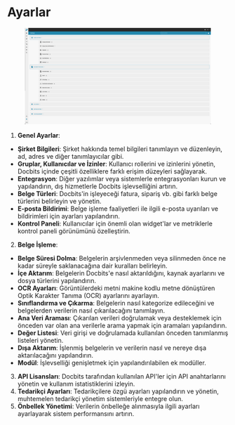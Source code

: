 # Ayarlar

<figure><img src="../../.gitbook/assets/Bildschirmfoto 2024-05-08 um 08.14.35.png" alt=""><figcaption></figcaption></figure>

1. **Genel Ayarlar**:
* **Şirket Bilgileri**: Şirket hakkında temel bilgileri tanımlayın ve düzenleyin, ad, adres ve diğer tanımlayıcılar gibi.
* **Gruplar, Kullanıcılar ve İzinler**: Kullanıcı rollerini ve izinlerini yönetin, Docbits içinde çeşitli özelliklere farklı erişim düzeyleri sağlayarak.
* **Entegrasyon**: Diğer yazılımlar veya sistemlerle entegrasyonları kurun ve yapılandırın, dış hizmetlerle Docbits işlevselliğini artırın.
* **Belge Türleri**: Docbits'in işleyeceği fatura, sipariş vb. gibi farklı belge türlerini belirleyin ve yönetin.
* **E-posta Bildirimi**: Belge işleme faaliyetleri ile ilgili e-posta uyarıları ve bildirimleri için ayarları yapılandırın.
* **Kontrol Paneli**: Kullanıcılar için önemli olan widget'lar ve metriklerle kontrol paneli görünümünü özelleştirin.
2. **Belge İşleme**:
* **Belge Süresi Dolma**: Belgelerin arşivlenmeden veya silinmeden önce ne kadar süreyle saklanacağına dair kuralları belirleyin.
* **İçe Aktarım**: Belgelerin Docbits'e nasıl aktarıldığını, kaynak ayarlarını ve dosya türlerini yapılandırın.
* **OCR Ayarları**: Görüntülerdeki metni makine kodlu metne dönüştüren Optik Karakter Tanıma (OCR) ayarlarını ayarlayın.
* **Sınıflandırma ve Çıkarma**: Belgelerin nasıl kategorize edileceğini ve belgelerden verilerin nasıl çıkarılacağını tanımlayın.
* **Ana Veri Araması**: Çıkarılan verileri doğrulamak veya desteklemek için önceden var olan ana verilerle arama yapmak için aramaları yapılandırın.
* **Değer Listesi**: Veri girişi ve doğrulamada kullanılan önceden tanımlanmış listeleri yönetin.
* **Dışa Aktarım**: İşlenmiş belgelerin ve verilerin nasıl ve nereye dışa aktarılacağını yapılandırın.
* **Modül**: İşlevselliği genişletmek için yapılandırılabilen ek modüller.
3. **API Lisansları**: Docbits tarafından kullanılan API'ler için API anahtarlarını yönetin ve kullanım istatistiklerini izleyin.
4. **Tedarikçi Ayarları**: Tedarikçilere özgü ayarları yapılandırın ve yönetin, muhtemelen tedarikçi yönetim sistemleriyle entegre olun.
5. **Önbellek Yönetimi**: Verilerin önbelleğe alınmasıyla ilgili ayarları ayarlayarak sistem performansını artırın.
